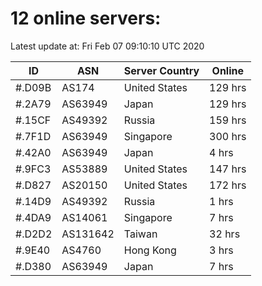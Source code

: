 # 12 online servers:

Latest update at: Fri Feb 07 09:10:10 UTC 2020

| ID | ASN | Server Country | Online |
| -- | --- | -------------- | ------ |
| #.D09B | AS174 | United States | 129 hrs |
| #.2A79 | AS63949 | Japan | 129 hrs |
| #.15CF | AS49392 | Russia | 159 hrs |
| #.7F1D | AS63949 | Singapore | 300 hrs |
| #.42A0 | AS63949 | Japan | 4 hrs |
| #.9FC3 | AS53889 | United States | 147 hrs |
| #.D827 | AS20150 | United States | 172 hrs |
| #.14D9 | AS49392 | Russia | 1 hrs |
| #.4DA9 | AS14061 | Singapore | 7 hrs |
| #.D2D2 | AS131642 | Taiwan | 32 hrs |
| #.9E40 | AS4760 | Hong Kong | 3 hrs |
| #.D380 | AS63949 | Japan | 7 hrs |

